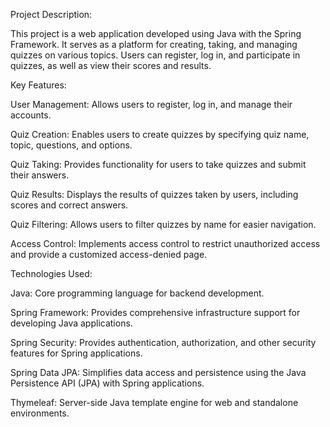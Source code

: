 
Project Description:

This project is a web application developed using Java with the Spring Framework. It serves as a platform for creating, taking, and managing quizzes on various topics. Users can register, log in, and participate in quizzes, as well as view their scores and results.


Key Features:

User Management: Allows users to register, log in, and manage their accounts.

Quiz Creation: Enables users to create quizzes by specifying quiz name, topic, questions, and options.

Quiz Taking: Provides functionality for users to take quizzes and submit their answers.

Quiz Results: Displays the results of quizzes taken by users, including scores and correct answers.

Quiz Filtering: Allows users to filter quizzes by name for easier navigation.

Access Control: Implements access control to restrict unauthorized access and provide a customized access-denied page.


Technologies Used:

Java: Core programming language for backend development.

Spring Framework: Provides comprehensive infrastructure support for developing Java applications.

Spring Security: Provides authentication, authorization, and other security features for Spring applications.

Spring Data JPA: Simplifies data access and persistence using the Java Persistence API (JPA) with Spring applications.

Thymeleaf: Server-side Java template engine for web and standalone environments.
